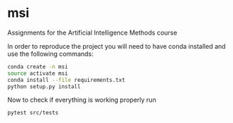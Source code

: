 # msi
Assignments for the Artificial Intelligence Methods course

In order to reproduce the project you will need to have conda installed and use the following commands:
```bash
conda create -n msi
source activate msi
conda install --file requirements.txt
python setup.py install
```

Now to check if everything is working properly run
```bash
pytest src/tests
```
